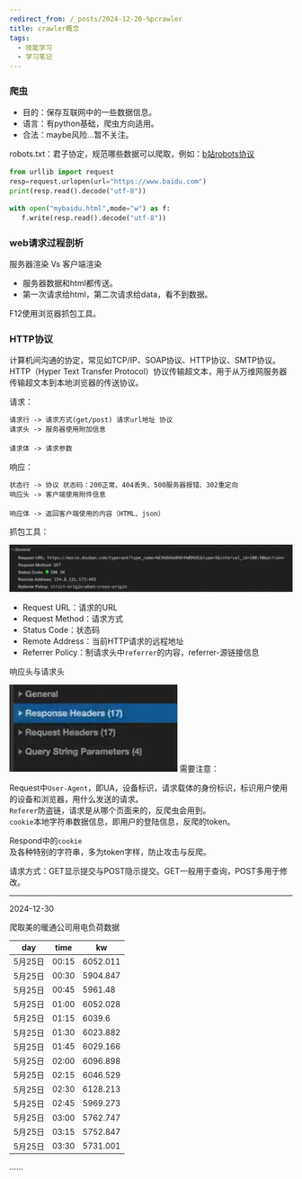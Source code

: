 ```yaml
---
redirect_from: /_posts/2024-12-20-%pcrawler
title: crawler概念
tags:
  - 技能学习
  - 学习笔记
---
```

### 爬虫

- 目的：保存互联网中的一些数据信息。
- 语言：有python基础，爬虫方向适用。
- 合法：maybe风险...暂不关注。

robots.txt：君子协定，规范哪些数据可以爬取，例如：[b站robots协议](https://www.bilibili.com/robots.txt)

```python
from urllib import request
resp=request.urlopen(url="https://www.baidu.com")
print(resp.read().decode("utf-8"))
```

```python
with open("mybaidu.html",mode="w") as f:
   f.write(resp.read().decode("utf-8"))
```

### web请求过程剖析

服务器渲染 Vs 客户端渲染

- 服务器数据和html都传送。
- 第一次请求给html，第二次请求给data，看不到数据。

F12使用浏览器抓包工具。

### HTTP协议

计算机间沟通的协定，常见如TCP/IP、SOAP协议、HTTP协议、SMTP协议。HTTP（Hyper Text Transfer Protocol）协议传输超文本，用于从万维网服务器传输超文本到本地浏览器的传送协议。

请求：

```md
请求行 -> 请求方式(get/post) 请求url地址 协议
请求头 -> 服务器使用附加信息

请求体 -> 请求参数
```

响应：

```md
状态行 -> 协议 状态码：200正常、404丢失、500服务器报错、302重定向
响应头 -> 客户端使用附件信息

响应体 -> 返回客户端使用的内容（HTML、json）
```

抓包工具：

![image-20241220172746825](https://raw.githubusercontent.com/DOFlamda/ImgHost/refs/heads/main/image/crawler1.png)

- Request URL：请求的URL
- Request Method：请求方式
- Status Code：状态码
- Remote Address：当前HTTP请求的远程地址
- Referrer Policy：制请求头中`referrer`的内容，referrer-源链接信息

响应头与请求头

![image-20241221122521022](https://raw.githubusercontent.com/DOFlamda/ImgHost/refs/heads/main/image/crawler2.png)
需要注意：

Request中`User-Agent`，即UA，设备标识，请求载体的身份标识，标识用户使用的设备和浏览器，用什么发送的请求。<br>`Referer`防盗链，请求是从哪个页面来的，反爬虫会用到。<br>`cookie`本地字符串数据信息，即用户的登陆信息，反爬的token。

Respond中的`cookie`<br>及各种特别的字符串，多为token字样，防止攻击与反爬。

请求方式：GET显示提交与POST隐示提交。GET一般用于查询，POST多用于修改。



------

2024-12-30

爬取美的暖通公司用电负荷数据

| day     | time  | kw       |
| ------- | ----- | -------- |
| 5月25日 | 00:15 | 6052.011 |
| 5月25日 | 00:30 | 5904.847 |
| 5月25日 | 00:45 | 5961.48  |
| 5月25日 | 01:00 | 6052.028 |
| 5月25日 | 01:15 | 6039.6   |
| 5月25日 | 01:30 | 6023.882 |
| 5月25日 | 01:45 | 6029.166 |
| 5月25日 | 02:00 | 6096.898 |
| 5月25日 | 02:15 | 6046.529 |
| 5月25日 | 02:30 | 6128.213 |
| 5月25日 | 02:45 | 5969.273 |
| 5月25日 | 03:00 | 5762.747 |
| 5月25日 | 03:15 | 5752.847 |
| 5月25日 | 03:30 | 5731.001 |

......